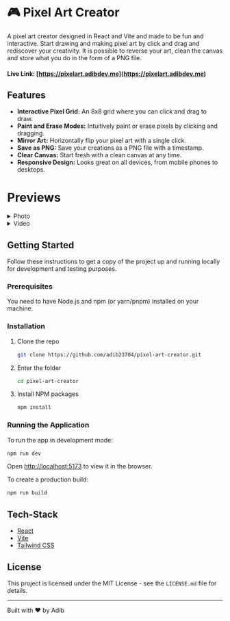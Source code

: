 # 🎮 Pixel Art Creator

A pixel art creator designed in React and Vite and made to be fun and interactive. Start drawing and making pixel art by click and drag and rediscover your creativity. It is possible to reverse your art, clean the canvas and store what you do in the form of a PNG file.

#### Live Link: [https://pixelart.adibdev.me](https://pixelart.adibdev.me)

## Features

- **Interactive Pixel Grid:** An 8x8 grid where you can click and drag to draw.
- **Paint and Erase Modes:** Intuitively paint or erase pixels by clicking and dragging.
- **Mirror Art:** Horizontally flip your pixel art with a single click.
- **Save as PNG:** Save your creations as a PNG file with a timestamp.
- **Clear Canvas:** Start fresh with a clean canvas at any time.
- **Responsive Design:** Looks great on all devices, from mobile phones to desktops.

# Previews

<details>
<summary>Photo</summary>

![Pixel Art Creator Screenshot](./public/screenshots/1.png)

</details>
<details>
<summary>Video</summary>

<video width="100%" controls>
  <source src="https://github.com/Adib23704/Pixel-Art-Creator/raw/refs/heads/master/public/screenshots/demo.mp4" type="video/mp4">
  Your browser does not support the video tag.
</video>

</details>

## Getting Started

Follow these instructions to get a copy of the project up and running locally for development and testing purposes.

### Prerequisites

You need to have Node.js and npm (or yarn/pnpm) installed on your machine.

### Installation

1.  Clone the repo
    ```sh
    git clone https://github.com/adib23704/pixel-art-creator.git
    ```
2.  Enter the folder
    ```sh
    cd pixel-art-creator
    ```
3.  Install NPM packages
    ```sh
    npm install
    ```

### Running the Application

To run the app in development mode:

```sh
npm run dev
```

Open [http://localhost:5173](http://localhost:5173) to view it in the browser.

To create a production build:

```sh
npm run build
```

## Tech-Stack

- [React](https://reactjs.org/)
- [Vite](https://vitejs.dev/)
- [Tailwind CSS](https://tailwindcss.com/)

## License

This project is licensed under the MIT License - see the `LICENSE.md` file for details.

---

Built with ❤️ by Adib
